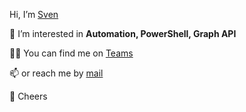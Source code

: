 Hi, I’m [Sven](https://github.com/slueders-bag)

👀 I’m interested in **Automation, PowerShell, Graph API**

🤝🏻 You can find me on [Teams](https://teams.microsoft.com/l/chat/0/0?users=slueders@baggenstos.ch&topicName=Hey&message=Hi)

📫 or reach me by [mail](mailto:slueders@baggenstos.ch) 

👋 Cheers

<!---
slueders-bag/slueders-bag is a ✨ special ✨ repository because its `README.md` (this file) appears on your GitHub profile.
You can click the Preview link to take a look at your changes.
--->
